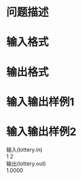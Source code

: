 

# 问题描述</b>



# </b>输入格式



# </b>输出格式



# 输入输出样例1



# 输入输出样例2


<div>输入(lottery.in)<br/>
1 2<br/>
输出(lottery.out)<br/>
1.0000</div>
